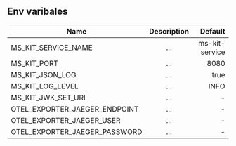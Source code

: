 
## Env varibales  

| Name   |      Description      |  Default |
|----------|:-------------:|------:|
| MS_KIT_SERVICE_NAME           |  ... | ms-kit-service |
| MS_KIT_PORT                   |  ... | 8080 |
| MS_KIT_JSON_LOG               |  ... | true |
| MS_KIT_LOG_LEVEL              |  ... | INFO |
| MS_KIT_JWK_SET_URI            |  ... | - |
| OTEL_EXPORTER_JAEGER_ENDPOINT |  ... | - |
| OTEL_EXPORTER_JAEGER_USER     |  ... | - |
| OTEL_EXPORTER_JAEGER_PASSWORD |  ... | - |